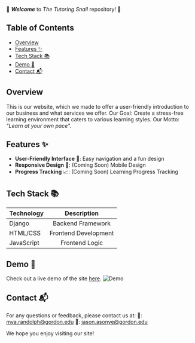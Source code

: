 🐌 **_Welcome_** to *The Tutoring Snail* repository! 🍎

## Table of Contents

- [Overview](#overview)
- [Features ✨](#features-✨)
- [Tech Stack 📚](#techstack-📚)
- [Demo 🎥](#demo-🎥)
- [Contact 📬](#contact-📬)

## Overview

This is our website, which we made to offer a user-friendly introduction to our business and what services we offer. 
Our Goal: Create a stress-free learning environment that caters to various learning styles.
Our Motto: *"Learn at your own pace".*

## Features ✨

- **User-Friendly Interface** 🌟: Easy navigation and a fun design
- **Responsive Design** 📱: (Coming Soon) Mobile Design
- **Progress Tracking** 📈: (Coming Soon) Learning Progress Tracking

## Tech Stack 📚

| Technology    | Description           | 
| ------------- |:---------------------:|
| Django        | Backend Framework     |
| HTML/CSS      | Frontend Development  |  
| JavaScript    | Frontend Logic        |  


## Demo 🎥

Check out a live demo of the site [here](https://).
![Demo](https://github.com/jtasonye/tutoring_snail/pages/static/pages/snail.png)

## Contact 📬

For any questions or feedback, please contact us at:
📧: mya.randolph@gordon.edu
📧: jason.asonye@gordon.edu

We hope you enjoy visiting our site!
